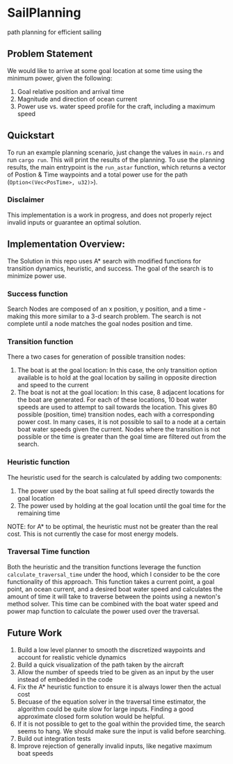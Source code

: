 # SailPlanning
path planning for efficient sailing 

## Problem Statement 
We would like to arrive at some goal location at some time using the minimum power, given the following:
1. Goal relative position and arrival time
1. Magnitude and direction of ocean current
1. Power use vs. water speed profile for the craft, including a maximum speed

## Quickstart
To run an example planning scenario, just change the values in `main.rs` and run `cargo run`. This will print the results of the planning. To use the planning results, the main entrypoint is the `run_astar` function, which returns a vector of Postion & Time waypoints and a total power use for the path (`Option<(Vec<PosTime>, u32)>`).

### Disclaimer
This implementation is a work in progress, and does not properly reject invalid inputs or guarantee an optimal solution.

## Implementation Overview:
The Solution in this repo uses A* search with modified functions for transition dynamics, heuristic, and success. The goal of the search is to minimize power use. 

### Success function
Search Nodes are composed of an x position, y position, and a time - making this more similar to a 3-d search problem. The search is not complete until a node matches the goal nodes position and time. 

### Transition function
There a two cases for generation of possible transition nodes:
1. The boat is at the goal location: In this case, the only transition option available is to hold at the goal location by sailing in opposite direction and speed to the current
2. The boat is not at the goal location: In this case, 8 adjacent locations for the boat are generated. For each of these locations, 10 boat water speeds are used to attempt to sail towards the location. This gives 80 possible (position, time) transition nodes, each with a corresponding power cost. In many cases, it is not possible to sail to a node at a certain boat water speeds given the current. Nodes where the transition is not possible or the time is greater than the goal time are filtered out from the search.

### Heuristic function
The heuristic used for the search is calculated by adding two components:
1. The power used by the boat sailing at full speed directly towards the goal location
2. The power used by holding at the goal location until the goal time for the remaining time

NOTE: for A* to be optimal, the heuristic must not be greater than the real cost. This is not currently the case for most energy models.

### Traversal Time function
Both the heuristic and the transition functions leverage the function `calculate_traversal_time` under the hood, which I consider to be the core functionality of this approach. This function takes a current point, a goal point, an ocean current, and a desired boat water speed and calculates the amount of time it will take to traverse between the points using a newton's method solver. This time can be combined with the boat water speed and power map function to calculate the power used over the traversal.

## Future Work
1. Build a low level planner to smooth the discretized waypoints and account for realistic vehicle dynamics
1. Build a quick visualization  of the path taken by the aircraft
1. Allow the number of speeds tried to be given as an input by the user instead of embedded in the code
1. Fix the A* heuristic function to ensure it is always lower then the actual cost
1. Becuase of the equation solver in the traversal time estimator, the algorithm could be quite slow for large inputs. Finding a good approximate closed form solution would be helpful.
1. If it is not possible to get to the goal within the provided time, the search seems to hang. We should make sure the input is valid before searching.
1. Build out integration tests
1. Improve rejection of generally invalid inputs, like negative maximum boat speeds
